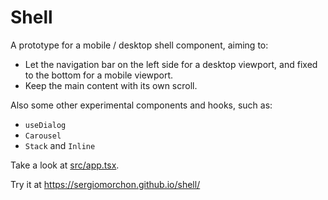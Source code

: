 # Shell

A prototype for a mobile / desktop shell component, aiming to:

- Let the navigation bar on the left side for a desktop viewport, and fixed to the bottom for a mobile viewport.
- Keep the main content with its own scroll.

Also some other experimental components and hooks, such as:

- `useDialog`
- `Carousel`
- `Stack` and `Inline`

Take a look at [src/app.tsx](./src/app.tsx).

Try it at https://sergiomorchon.github.io/shell/
